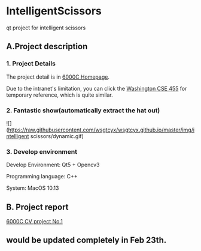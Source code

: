 # IntelligentScissors
qt project for intelligent scissors

## A.Project description 
### 1. Project Details
The project detail is in [6000C Homepage](https://home.cse.ust.hk/~cktang/msbd6000c/Password_Only/projects/iscissor/index.html). 

Due to the intranet's limitation, you can click the [Washington CSE 455](https://courses.cs.washington.edu/courses/cse455/03wi/projects/project1/web/project1.htm) for temporary reference, which is quite similar.

### 2. Fantastic show(automatically extract the hat out)
![](https://raw.githubusercontent.com/wsgtcyx/wsgtcyx.github.io/master/img/intelligent scissors/dynamic.gif)

### 3. Develop environment
Develop Environment: Qt5 + Opencv3

Programming language: C++

System: MacOS 10.13

## B. Project report
[6000C CV project No.1](https://wsgtcyx.github.io/2018/02/07/IntelligentScissors/)

## would be updated completely in Feb 23th.
